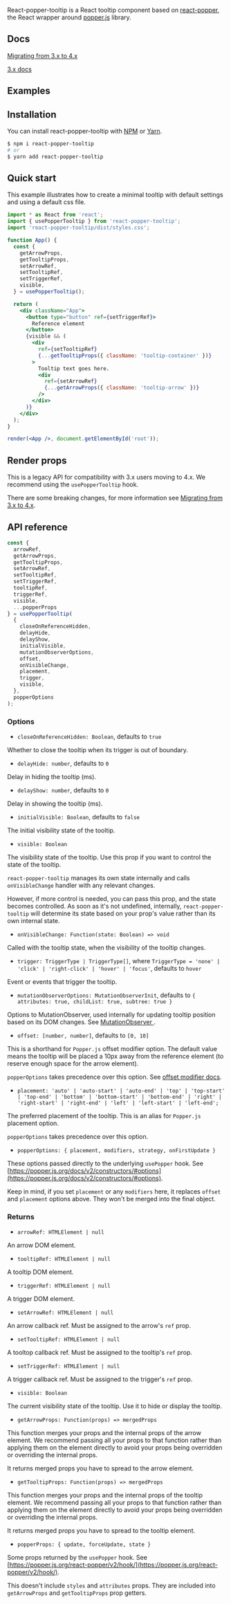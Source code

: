 React-popper-tooltip is a React tooltip component based on [react-popper](https://github.com/FezVrasta/react-popper), the React wrapper around [popper.js](https://popper.js.org) library.

## Docs

[Migrating from 3.x to 4.x](/migrating.md)

[3.x docs]()

## Examples

## Installation

You can install react-popper-tooltip with [NPM](https://www.npmjs.com/) or [Yarn](https://yarnpkg.com/).

```bash
$ npm i react-popper-tooltip
# or
$ yarn add react-popper-tooltip
```

## Quick start

This example illustrates how to create a minimal tooltip with default settings and using a default css file.

```jsx
import * as React from 'react';
import { usePopperTooltip } from 'react-popper-tooltip';
import 'react-popper-tooltip/dist/styles.css';

function App() {
  const {
    getArrowProps,
    getTooltipProps,
    setArrowRef,
    setTooltipRef,
    setTriggerRef,
    visible,
  } = usePopperTooltip();

  return (
    <div className="App">
      <button type="button" ref={setTriggerRef}>
        Reference element
      </button>
      {visible && (
        <div
          ref={setTooltipRef}
          {...getTooltipProps({ className: 'tooltip-container' })}
        >
          Tooltip text goes here.
          <div
            ref={setArrowRef}
            {...getArrowProps({ className: 'tooltip-arrow' })}
          />
        </div>
      )}
    </div>
  );
}

render(<App />, document.getElementById('root'));
```

## Render props

This is a legacy API for compatibility with 3.x users moving to 4.x. We recommend using the `usePopperTooltip` hook.

There are some breaking changes, for more information see [Migrating from 3.x to 4.x]().

## API reference

```jsx
const {
  arrowRef,
  getArrowProps,
  getTooltipProps,
  setArrowRef,
  setTooltipRef,
  setTriggerRef,
  tooltipRef,
  triggerRef,
  visible,
  ...popperProps
} = usePopperTooltip(
  {
    closeOnReferenceHidden,
    delayHide,
    delayShow,
    initialVisible,
    mutationObserverOptions,
    offset,
    onVisibleChange,
    placement,
    trigger,
    visible,
  },
  popperOptions
);
```

### Options

- `closeOnReferenceHidden: Boolean`, defaults to `true`

Whether to close the tooltip when its trigger is out of boundary.


- `delayHide: number`, defaults to `0`

Delay in hiding the tooltip (ms).


- `delayShow: number`, defaults to `0`

Delay in showing the tooltip (ms).


- `initialVisible: Boolean`, defaults to `false`

The initial visibility state of the tooltip. 


- `visible: Boolean`

The visibility state of the tooltip. Use this prop if you want to control the state of the tooltip.

`react-popper-tooltip` manages its own state internally and calls `onVisibleChange` handler with any relevant changes.

However, if more control is needed, you can pass this prop, and the state becomes controlled. As soon as it's not 
undefined, internally, `react-popper-tooltip` will determine its state based on your prop's value rather than its own 
internal state.


- `onVisibleChange: Function(state: Boolean) => void`

Called with the tooltip state, when the visibility of the tooltip changes.


- `trigger: TriggerType | TriggerType[]`, where `TriggerType = 'none' | 'click' | 'right-click' | 'hover' | 'focus'`, defaults to `hover`

Event or events that trigger the tooltip. 


- `mutationObserverOptions: MutationObserverInit`, defaults to `{ attributes: true, childList: true, subtree: true }`

Options to MutationObserver, used internally for updating tooltip position based on its DOM changes. See [MutationObserver
](https://developer.mozilla.org/en-US/docs/Web/API/MutationObserver).


- `offset: [number, number]`, defaults to `[0, 10]`

This is a shorthand for `Popper.js` offset modifier option. The default value means the tooltip will be placed a 10px 
away from the reference element (to reserve enough space for the arrow element).
                                                          
`popperOptions` takes precedence over this option. See [offset modifier docs](https://popper.js.org/docs/v2/modifiers/offset/).


- `placement: 'auto' | 'auto-start' | 'auto-end' | 'top' | 'top-start' | 'top-end' | 'bottom' | 'bottom-start' | 'bottom-end' | 'right' | 'right-start' | 'right-end' | 'left' | 'left-start' | 'left-end';`

The preferred placement of the tooltip. This is an alias for `Popper.js` placement option. 

`popperOptions` takes precedence over this option.


- `popperOptions: { placement, modifiers, strategy, onFirstUpdate }`

These options passed directly to the underlying `usePopper` hook. See [https://popper.js.org/docs/v2/constructors/#options](https://popper.js.org/docs/v2/constructors/#options).

Keep in mind, if you set `placement` or any `modifiers` here, it replaces `offset` and `placement` options above. They won't be merged into
the final object.

### Returns

- `arrowRef: HTMLElement | null`

An arrow DOM element.


- `tooltipRef: HTMLElement | null`

A tooltip DOM element.


- `triggerRef: HTMLElement | null`

A trigger DOM element.


- `setArrowRef: HTMLElement | null`

An arrow callback ref. Must be assigned to the arrow's `ref` prop.


- `setTooltipRef: HTMLElement | null`

A tooltop callback ref. Must be assigned to the tooltip's `ref` prop.


- `setTriggerRef: HTMLElement | null`

A trigger callback ref. Must be assigned to the trigger's `ref` prop.


- `visible: Boolean`

The current visibility state of the tooltip. Use it to hide or display the tooltip.


- `getArrowProps: Function(props) => mergedProps`

This function merges your props and the internal props of the arrow element.
We recommend passing all your props to that function rather than applying them on the element directly
to avoid your props being overridden or overriding the internal props. 

It returns merged props you have to spread to the arrow element.


- `getTooltipProps: Function(props) => mergedProps`

This function merges your props and the internal props of the tooltip element.
We recommend passing all your props to that function rather than applying them on the element directly
to avoid your props being overridden or overriding the internal props. 

It returns merged props you have to spread to the tooltip element.

- `popperProps: { update, forceUpdate, state }`

Some props returned by the `usePopper` hook. See [https://popper.js.org/react-popper/v2/hook/](https://popper.js.org/react-popper/v2/hook/).

This doesn't include `styles` and `attributes` props. They are included into `getArrowProps` and `getTooltipProps` prop getters.
